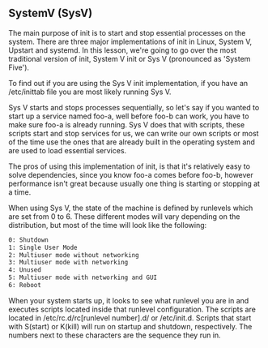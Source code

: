 ## SystemV (SysV)

The main purpose of init is to start and stop essential processes on the system. There are three major implementations of init in Linux, System V, Upstart and systemd. In this lesson, we're going to go over the most traditional version of init, System V init or Sys V (pronounced as 'System Five').

To find out if you are using the Sys V init implementation, if you have an /etc/inittab file you are most likely running Sys V.

Sys V starts and stops processes sequentially, so let's say if you wanted to start up a service named foo-a, well before foo-b can work, you have to make sure foo-a is already running. Sys V does that with scripts, these scripts start and stop services for us, we can write our own scripts or most of the time use the ones that are already built in the operating system and are used to load essential services.

The pros of using this implementation of init, is that it's relatively easy to solve dependencies, since you know foo-a comes before foo-b, however performance isn't great because usually one thing is starting or stopping at a time.

When using Sys V, the state of the machine is defined by runlevels which are set from 0 to 6. These different modes will vary depending on the distribution, but most of the time will look like the following:

```sh
0: Shutdown
1: Single User Mode
2: Multiuser mode without networking
3: Multiuser mode with networking
4: Unused
5: Multiuser mode with networking and GUI
6: Reboot
```

When your system starts up, it looks to see what runlevel you are in and executes scripts located inside that runlevel configuration. The scripts are located in /etc/rc.d/rc[runlevel number].d/ or /etc/init.d. Scripts that start with S(start) or K(kill) will run on startup and shutdown, respectively. The numbers next to these characters are the sequence they run in.
